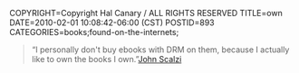 COPYRIGHT=Copyright Hal Canary / ALL RIGHTS RESERVED
TITLE=own
DATE=2010-02-01 10:08:42-06:00 (CST)
POSTID=893
CATEGORIES=books;found-on-the-internets;

> “I personally don't buy ebooks with DRM on them, because I actually like to own the books I own.”[John Scalzi](http://whatever.scalzi.com/2010/01/30/a-quick-note-on-ebook-pricing/)
